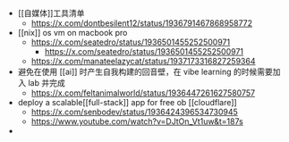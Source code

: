 - [[自媒体]]工具清单
	- https://x.com/dontbesilent12/status/1936791467868958772
- [[nix]] os vm on macbook pro
	- https://x.com/seatedro/status/1936501455252500971
		- https://x.com/seatedro/status/1936501455252500971
	- https://x.com/manateelazycat/status/1937173316827259364
- 避免在使用 [[ai]] 时产生自我构建的回音壁，在 vibe learning 的时候需要加入 lab 并完成
	- https://x.com/feltanimalworld/status/1936447261627580757
- deploy a scalable[[full-stack]] app for free ob [[cloudflare]]
	- https://x.com/senbodev/status/1936424396534730945
	- https://www.youtube.com/watch?v=DJtOn_Vt1uw&t=187s
-